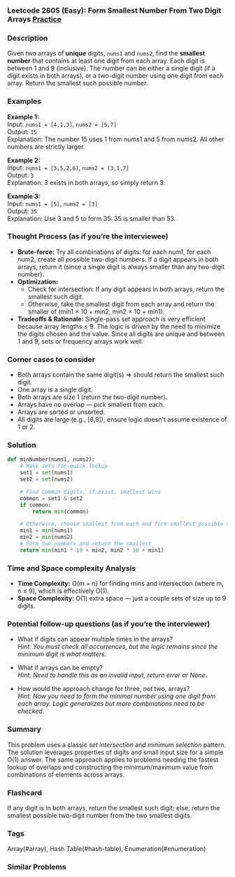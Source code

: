### Leetcode 2605 (Easy): Form Smallest Number From Two Digit Arrays [Practice](https://leetcode.com/problems/form-smallest-number-from-two-digit-arrays)

### Description  
Given two arrays of **unique** digits, `nums1` and `nums2`, find the **smallest number** that contains at least one digit from each array. Each digit is between 1 and 9 (inclusive). The number can be either a single digit (if a digit exists in both arrays), or a two-digit number using one digit from each array. Return the smallest such possible number.

### Examples  

**Example 1:**  
Input: `nums1 = [4,1,3]`, `nums2 = [5,7]`  
Output: `15`  
Explanation: The number 15 uses 1 from nums1 and 5 from nums2. All other numbers are strictly larger.

**Example 2:**  
Input: `nums1 = [3,5,2,6]`, `nums2 = [3,1,7]`  
Output: `3`  
Explanation: 3 exists in both arrays, so simply return 3.

**Example 3:**  
Input: `nums1 = [5]`, `nums2 = [3]`  
Output: `35`  
Explanation: Use 3 and 5 to form 35. 35 is smaller than 53.

### Thought Process (as if you’re the interviewee)  
- **Brute-force:** Try all combinations of digits: for each num1, for each num2, create all possible two-digit numbers. If a digit appears in both arrays, return it (since a single digit is always smaller than any two-digit number).
- **Optimization:** 
  - Check for intersection: If any digit appears in both arrays, return the smallest such digit.
  - Otherwise, take the smallest digit from each array and return the smaller of (min1 × 10 + min2, min2 × 10 + min1).
- **Tradeoffs & Rationale:** Single-pass set approach is very efficient because array lengths ≤ 9. The logic is driven by the need to minimize the digits chosen and the value. Since all digits are unique and between 1 and 9, sets or frequency arrays work well.

### Corner cases to consider  
- Both arrays contain the same digit(s) ⇒ should return the smallest such digit.
- One array is a single digit.
- Both arrays are size 1 (return the two-digit number).
- Arrays have no overlap — pick smallest from each.
- Arrays are sorted or unsorted.
- All digits are large (e.g., [8,9]), ensure logic doesn't assume existence of 1 or 2.

### Solution

```python
def minNumber(nums1, nums2):
    # Make sets for quick lookup
    set1 = set(nums1)
    set2 = set(nums2)

    # Find common digits, if exist, smallest wins
    common = set1 & set2
    if common:
        return min(common)

    # Otherwise, choose smallest from each and form smallest possible two-digit number
    min1 = min(nums1)
    min2 = min(nums2)
    # Form two numbers and return the smallest
    return min(min1 * 10 + min2, min2 * 10 + min1)
```

### Time and Space complexity Analysis  

- **Time Complexity:** O(m + n) for finding mins and intersection (where m, n ≤ 9), which is effectively O(1).
- **Space Complexity:** O(1) extra space — just a couple sets of size up to 9 digits.

### Potential follow-up questions (as if you’re the interviewer)  

- What if digits can appear multiple times in the arrays?  
  *Hint: You must check all occurrences, but the logic remains since the minimum digit is what matters.*

- What if arrays can be empty?  
  *Hint: Need to handle this as an invalid input, return error or None.*

- How would the approach change for three, not two, arrays?  
  *Hint: Now you need to form the minimal number using one digit from each array. Logic generalizes but more combinations need to be checked.*

### Summary
This problem uses a classic *set intersection* and *minimum selection* pattern. The solution leverages properties of digits and small input size for a simple O(1) answer. The same approach applies to problems needing the fastest lookup of overlaps and constructing the minimum/maximum value from combinations of elements across arrays.


### Flashcard
If any digit is in both arrays, return the smallest such digit; else, return the smallest possible two-digit number from the two smallest digits.

### Tags
Array(#array), Hash Table(#hash-table), Enumeration(#enumeration)

### Similar Problems
